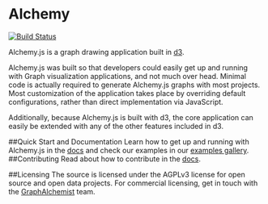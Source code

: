 Alchemy
=======
 
[![Build Status](https://travis-ci.org/GraphAlchemist/Alchemy.svg?branch=master)](https://travis-ci.org/GraphAlchemist/Alchemy)

Alchemy.js is a graph drawing application built in [d3](http://d3js.org/).

Alchemy.js was built so that developers could easily get up and running with Graph visualization applications, and not much over head.  Minimal code is actually required to generate Alchemy.js graphs with most projects. Most customization of the application takes place by overriding default configurations, rather than direct implementation via JavaScript.

Additionally, because Alchemy.js is built with d3, the core application can easily be extended with any of the other features included in d3.

##Quick Start and Documentation
Learn how to get up and running with Alchemy.js in the [docs](http://graphalchemist.github.io/Alchemy/documentation/) and check our examples in our [examples gallery](http://graphalchemist.github.io/Alchemy/#/examples).
##Contributing 
Read about how to contribute in the [docs](http://graphalchemist.github.io/Alchemy/documentation/Contributing/).

##Licensing
The source is licensed under the AGPLv3 license for open source and open data projects.  For commercial licensing, get in touch with the [GraphAlchemist](mailto:team@graphalchemist.com) team. 

    
